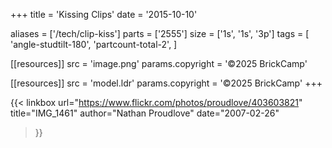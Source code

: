 +++
title = 'Kissing Clips'
date  = '2015-10-10'

aliases = ['/tech/clip-kiss']
parts = ['2555']
size  = ['1s', '1s', '3p']
tags  = [
  'angle-studtilt-180',
  'partcount-total-2',
]

[[resources]]
src              = 'image.png'
params.copyright = '©2025 BrickCamp'

[[resources]]
src              = 'model.ldr'
params.copyright = '©2025 BrickCamp'
+++

{{< linkbox
    url="https://www.flickr.com/photos/proudlove/403603821"
    title="IMG_1461"
    author="Nathan Proudlove"
    date="2007-02-26"
>}}
